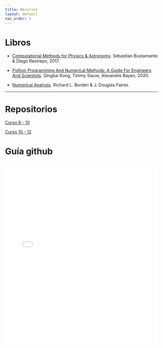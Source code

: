 ```yaml
---
title: Recursos
layout: default
nav_order: 1
---
```


# Libros

* [Computational Methods for Physics & Astronomy](https://restrepo.github.io/ComputationalMethods/). Sebastian Bustamante & Diego Restrepo, 2017.


* [Python Programming And Numerical Methods: A Guide For Engineers And Scientists](https://pythonnumericalmethods.studentorg.berkeley.edu/notebooks/Index.html). Qingkai Kong, Timmy Siauw, Alexandre Bayen, 2020.

* [Numerical Analysis](https://faculty.ksu.edu.sa/sites/default/files/numerical_analysis_9th.pdf). Richard L. Burden & J. Douglas Faires.

---

# Repositorios

[Curso 8 - 10](https://github.com/jmmarinr/MetodosComputacionales810)

[Curso 10 - 12](https://github.com/jmmarinr/MetodosComputacionales1012)


# Guía github

<embed src="docs/Guía Github.pdf" type="application/pdf" width="100%" height="600px" />
